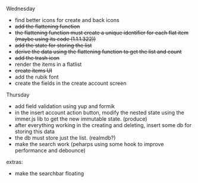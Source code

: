Wednesday
- find better icons for create and back icons
- ~~add the flattening function~~
- ~~the flattening function must create a unique identifier for each flat item (maybe using its code (1.1.1.322))~~
- ~~add the state for storing the list~~
- ~~derive the data using the flattening function to get the list and count~~
- ~~add the trash icon~~
- render the items in a flatlist
- ~~create items UI~~
- add the rubik font
- create the fields in the create account screen

Thursday
- add field validation using yup and formik
- in the insert account action button, modify the nested state using the immer.js lib to get the new immutable state. (produce)
- after everything working in the creating and deleting, insert some db for storing this data
- the db must store just the list. (realmdb?)
- make the search work (peharps using some hook to improve performance and debounce)

extras:
- make the searchbar floating